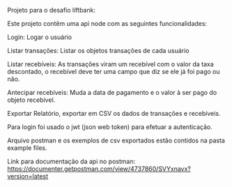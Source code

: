 Projeto para o desafio liftbank:

Este projeto contêm uma api node com as seguintes funcionalidades:

Login: Logar o usuário

Listar transações: Listar os objetos transações de cada usuário

Listar recebíveis: As transações viram um recebível com o valor da taxa descontado, o recebível deve ter uma campo que diz se ele já foi pago ou não.

Antecipar recebíveis: Muda a data de pagamento e o valor à ser pago do objeto recebível.

Exportar Relatório, exportar em CSV os dados de transações e recebíveis.


Para login foi usado o jwt (json web token) para efetuar a autenticação.

Arquivo postman e os exemplos de csv exportados estão contidos na pasta example files.

Link para documentação da api no postman: https://documenter.getpostman.com/view/4737860/SVYxnavx?version=latest
